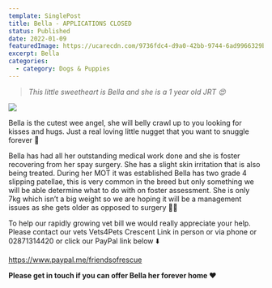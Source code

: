 ```yaml
---
template: SinglePost
title: Bella - APPLICATIONS CLOSED
status: Published
date: 2022-01-09
featuredImage: https://ucarecdn.com/9736fdc4-d9a0-42bb-9744-6ad9966329b3/-/crop/649x323/0,77/-/preview/
excerpt: Bella
categories:
  - category: Dogs & Puppies
---
```

> *This little sweetheart is Bella and she is a 1 year old JRT 😍*

![](https://ucarecdn.com/5755ab4b-b47b-433d-bd6b-b3e59e12d1bd/)

Bella is the cutest wee angel, she will belly crawl up to you looking for kisses and hugs. Just a real loving little nugget that you want to snuggle forever 🤗 

Bella has had all her outstanding medical work done and she is foster recovering from her spay surgery. She has a slight skin irritation that is also being treated. During her MOT it was established Bella has two grade 4 slipping patellae, this is very common in the breed but only something we will be able determine what to do with on foster assessment. She is only 7kg which isn’t a big weight so we are hoping it will be a management issues as she gets older as opposed to surgery 🙏🏻

To help our rapidly growing vet bill we would really appreciate your help. Please contact our vets Vets4Pets Crescent Link in person or via phone or 02871314420 or click our PayPal link below ⬇️ 

<https://www.paypal.me/friendsofrescue>

**Please get in touch if you can offer Bella her forever home ❤️**
